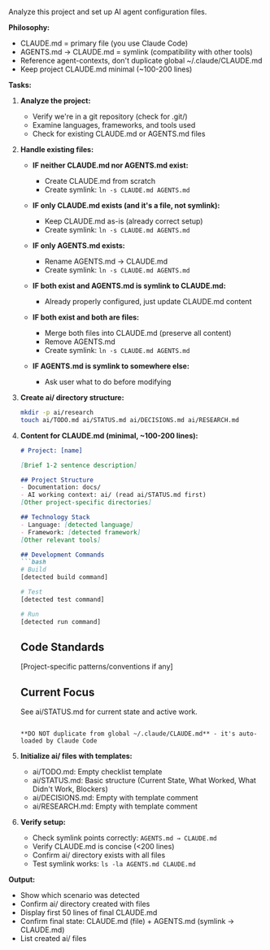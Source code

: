 Analyze this project and set up AI agent configuration files.

**Philosophy:**
- CLAUDE.md = primary file (you use Claude Code)
- AGENTS.md → CLAUDE.md = symlink (compatibility with other tools)
- Reference agent-contexts, don't duplicate global ~/.claude/CLAUDE.md
- Keep project CLAUDE.md minimal (~100-200 lines)

**Tasks:**

1. **Analyze the project:**
   - Verify we're in a git repository (check for .git/)
   - Examine languages, frameworks, and tools used
   - Check for existing CLAUDE.md or AGENTS.md files

2. **Handle existing files:**
   - **IF neither CLAUDE.md nor AGENTS.md exist:**
     - Create CLAUDE.md from scratch
     - Create symlink: `ln -s CLAUDE.md AGENTS.md`

   - **IF only CLAUDE.md exists (and it's a file, not symlink):**
     - Keep CLAUDE.md as-is (already correct setup)
     - Create symlink: `ln -s CLAUDE.md AGENTS.md`

   - **IF only AGENTS.md exists:**
     - Rename AGENTS.md → CLAUDE.md
     - Create symlink: `ln -s CLAUDE.md AGENTS.md`

   - **IF both exist and AGENTS.md is symlink to CLAUDE.md:**
     - Already properly configured, just update CLAUDE.md content

   - **IF both exist and both are files:**
     - Merge both files into CLAUDE.md (preserve all content)
     - Remove AGENTS.md
     - Create symlink: `ln -s CLAUDE.md AGENTS.md`

   - **IF AGENTS.md is symlink to somewhere else:**
     - Ask user what to do before modifying

3. **Create ai/ directory structure:**
   ```bash
   mkdir -p ai/research
   touch ai/TODO.md ai/STATUS.md ai/DECISIONS.md ai/RESEARCH.md
   ```

4. **Content for CLAUDE.md (minimal, ~100-200 lines):**
   ```markdown
   # Project: [name]

   [Brief 1-2 sentence description]

   ## Project Structure
   - Documentation: docs/
   - AI working context: ai/ (read ai/STATUS.md first)
   [Other project-specific directories]

   ## Technology Stack
   - Language: [detected language]
   - Framework: [detected framework]
   [Other relevant tools]

   ## Development Commands
   ```bash
   # Build
   [detected build command]

   # Test
   [detected test command]

   # Run
   [detected run command]
   ```

   ## Code Standards
   [Project-specific patterns/conventions if any]

   ## Current Focus
   See ai/STATUS.md for current state and active work.
   ```

   **DO NOT duplicate from global ~/.claude/CLAUDE.md** - it's auto-loaded by Claude Code

5. **Initialize ai/ files with templates:**
   - ai/TODO.md: Empty checklist template
   - ai/STATUS.md: Basic structure (Current State, What Worked, What Didn't Work, Blockers)
   - ai/DECISIONS.md: Empty with template comment
   - ai/RESEARCH.md: Empty with template comment

6. **Verify setup:**
   - Check symlink points correctly: `AGENTS.md → CLAUDE.md`
   - Verify CLAUDE.md is concise (<200 lines)
   - Confirm ai/ directory exists with all files
   - Test symlink works: `ls -la AGENTS.md CLAUDE.md`

**Output:**
- Show which scenario was detected
- Confirm ai/ directory created with files
- Display first 50 lines of final CLAUDE.md
- Confirm final state: CLAUDE.md (file) + AGENTS.md (symlink → CLAUDE.md)
- List created ai/ files
